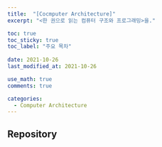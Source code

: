 ```yaml
---
title:  "[Cocmputer Architecture]"
excerpt: "<한 권으로 읽는 컴퓨터 구조와 프로그래밍>을."

toc: true
toc_sticky: true
toc_label: "주요 목차"
 
date: 2021-10-26
last_modified_at: 2021-10-26

use_math: true
comments: true

categories:
  - Computer Architecture
---
```


## Repository 